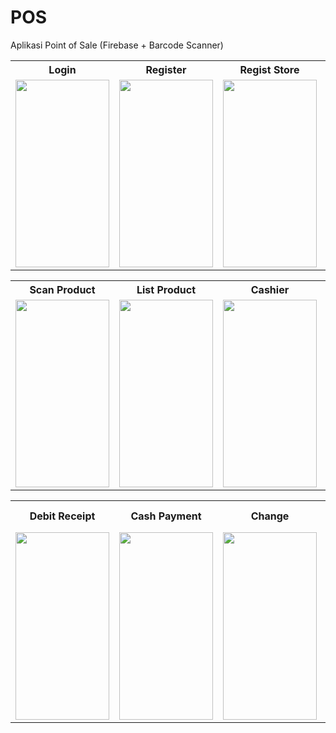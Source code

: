 # POS
Aplikasi Point of Sale (Firebase + Barcode Scanner)

<table >
  <tr>
    <th align="center">Login</th>
    <th align="center">Register</th>
    <th align="center">Regist Store</th>
    <th align="center">Main</th>
    <th align="center">Add Product</th>
  </tr>
  <tr>
    <td align="left"><img src="https://user-images.githubusercontent.com/54391306/71304186-bcd11480-23f5-11ea-9ca7-3cea968dd595.jpeg" width="150" height="300"></td>
    <td align="right"><img src="https://user-images.githubusercontent.com/54391306/71304250-cc9d2880-23f6-11ea-8fe8-a18c12c85047.jpeg" width="150" height="300"></td>
    <td align="left"><img src="https://user-images.githubusercontent.com/54391306/71304305-74b2f180-23f7-11ea-985a-780d305cdaf8.jpeg" width="150" height="300"></td>
    <td align="left"><img src="https://user-images.githubusercontent.com/54391306/71304311-809eb380-23f7-11ea-84e6-63687f414127.jpeg" width="150" height="300"></td>
    <td align="left"><img src="https://user-images.githubusercontent.com/54391306/71304319-91e7c000-23f7-11ea-87bc-a56b5d5da2fa.jpeg" width="150" height="300"></td>
  </tr>
</table>

<table >
  <tr>
    <th align="center">Scan Product</th>
    <th align="center">List Product</th>
    <th align="center">Cashier</th>
    <th align="center">Payment</th>
    <th align="center">Debit Payment</th>
  </tr>
  <tr>
    <td align="left"><img src="https://user-images.githubusercontent.com/54391306/71304322-9d3aeb80-23f7-11ea-912a-d61ec2b9dbaa.jpeg" width="150" height="300"></td>
    <td align="right"><img src="https://user-images.githubusercontent.com/54391306/71304329-af1c8e80-23f7-11ea-904b-72dbc3f98ff8.jpeg" width="150" height="300"></td>
    <td align="left"><img src="https://user-images.githubusercontent.com/54391306/71304374-4681e180-23f8-11ea-857f-92dd927efe8c.jpeg" width="150" height="300"></td>
    <td align="left"><img src="https://user-images.githubusercontent.com/54391306/71304382-60232900-23f8-11ea-8f37-e80a59f147b5.jpeg" width="150" height="300"></td>
    <td align="left"><img src="" width="150" height="300"></td>
  </tr>
</table>

<table >
  <tr>
    <th align="center">Debit Receipt</th>
    <th align="center">Cash Payment</th>
    <th align="center">Change</th>
    <th align="center">My Store</th>
    <th align="center">History Transaction</th>
  </tr>
  <tr>
    <td align="left"><img src="https://user-images.githubusercontent.com/54391306/71304398-b1cbb380-23f8-11ea-847c-078355966d8b.jpeg" width="150" height="300"></td>
    <td align="right"><img src="" width="150" height="300"></td>
    <td align="left"><img src="" width="150" height="300"></td>
    <td align="left"><img src="" width="150" height="300"></td>
    <td align="left"><img src="" width="150" height="300"></td>
  </tr>
</table>

